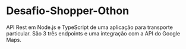 # Desafio-Shopper-Othon
API Rest em Node.js e TypeScript de uma aplicação para transporte particular. São 3 três endpoints e uma integração com a API do Google Maps.
